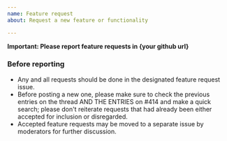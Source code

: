 ```yaml
---
name: Feature request
about: Request a new feature or functionality

---
```


**Important: Please report feature requests in {your github url}**

### Before reporting

- Any and all requests should be done in the designated feature request issue.
- Before posting a new one, please make sure to check the previous entries on the thread AND THE ENTRIES on #414 and make a quick search; please don't reiterate requests that had already been either accepted for inclusion or disregarded.
- Accepted feature requests may be moved to a separate issue by moderators for further discussion.

